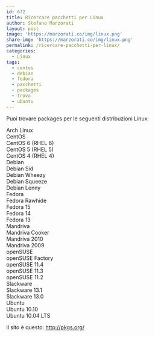 ```yaml
---
id: 672
title: Ricercare pacchetti per Linux
author: Stefano Marzorati
layout: post
image: 'https://marzorati.co/img/linux.png'
share-img: 'https://marzorati.co/img/linux.png'
permalink: /ricercare-pacchetti-per-linux/
categories:
  - Linux
tags:
  - centos
  - debian
  - fedora
  - pacchetti
  - packages
  - trova
  - ubuntu
---
```

Puoi trovare packages per le seguenti distribuzioni Linux:

Arch Linux  
CentOS  
CentOS 6 (RHEL 6)  
CentOS 5 (RHEL 5)  
CentOS 4 (RHEL 4)  
Debian  
Debian Sid  
Debian Wheezy  
Debian Squeeze  
Debian Lenny  
Fedora  
Fedora Rawhide  
Fedora 15  
Fedora 14  
Fedora 13  
Mandriva  
Mandriva Cooker  
Mandriva 2010  
Mandriva 2009  
openSUSE  
openSUSE Factory  
openSUSE 11.4  
openSUSE 11.3  
openSUSE 11.2  
Slackware  
Slackware 13.1  
Slackware 13.0  
Ubuntu  
Ubuntu 10.10  
Ubuntu 10.04 LTS

Il sito è questo: <a title="Linux Packages Search" href="http://pkgs.org/" target="_blank">http://pkgs.org/</a>